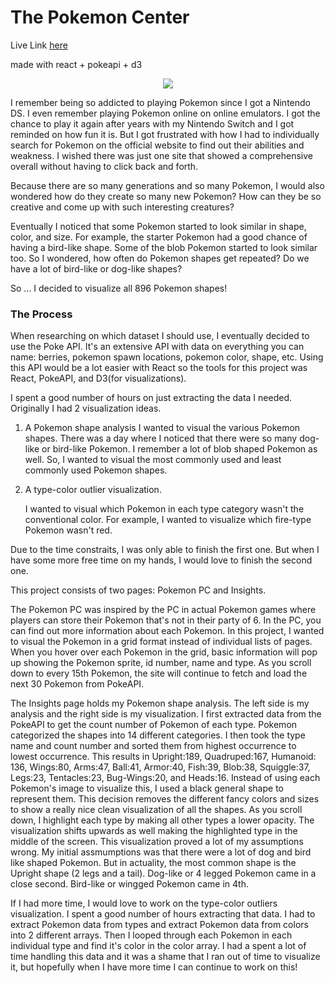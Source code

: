 # The Pokemon Center 

Live Link [here](https://clcl915.github.io/thepokemoncenter/)

made with react + pokeapi + d3

<p align="center">
<img src="public/thepokemoncenter-demo.gif">
</p>

I remember being so addicted to playing Pokemon since I got a Nintendo DS. I even remember playing Pokemon online on online emulators. I got the chance to play it again after years with my Nintendo Switch and I got reminded on how fun it is. But I got frustrated with how I had to individually search for Pokemon on the official website to find out their abilities and weakness. I wished there was just one site that showed a comprehensive overall without having to click back and forth. 

Because there are so many generations and so many Pokemon, I would also wondered how do they create so many new Pokemon? How can they be so creative and come up with such interesting creatures?

Eventually I noticed that some Pokemon started to look similar in shape, color, and size. For example, the starter Pokemon had a good chance of having a bird-like shape. Some of the blob Pokemon started to look similar too. So I wondered, how often do Pokemon shapes get repeated? Do we have a lot of bird-like or dog-like shapes?

So ... I decided to visualize all 896 Pokemon shapes!

### The Process

When researching on which dataset I should use, I eventually decided to use the Poke API. It's an extensive API with data on everything you can name: berries, pokemon spawn locations, pokemon color, shape, etc. Using this API would be a lot easier with React so the tools for this project was React, PokeAPI, and D3(for visualizations).

I spent a good number of hours on just extracting the data I needed. Originally I had 2 visualization ideas. 

1. A Pokemon shape analysis
    I wanted to visual the various Pokemon shapes. There was a day where I noticed that there were so many dog-like or bird-like Pokemon. I remember a lot of blob shaped Pokemon as well. So, I wanted to visual the most commonly used and least commonly used Pokemon shapes. 

2. A type-color outlier visualization. 
    
    I wanted to visual which Pokemon in each type category wasn't the conventional color. For example, I wanted to visualize which fire-type Pokemon wasn't red. 


Due to the time constraits, I was only able to finish the first one. But when I have some more free time on my hands, I would love to finish the second one. 

This project consists of two pages: Pokemon PC and Insights. 

The Pokemon PC was inspired by the PC in actual Pokemon games where players can store their Pokemon that's not in their party of 6. In the PC, you can find out more information about each Pokemon. In this project, I wanted to visual the Pokemon in a grid format instead of individual lists of pages. When you hover over each Pokemon in the grid, basic information will pop up showing the Pokemon sprite, id number, name and type. As you scroll down to every 15th Pokemon, the site will continue to fetch and load the next 30 Pokemon from PokeAPI. 

The Insights page holds my Pokemon shape analysis. The left side is my analysis and the right side is my visualization. I first extracted data from the PokeAPI to get the count number of Pokemon of each type. Pokemon categorized the shapes into 14 different categories. I then took the type name and count number and sorted them from highest occurrence to lowest occurrence. This results in Upright:189, Quadruped:167, Humanoid: 136, Wings:80, Arms:47, Ball:41, Armor:40, Fish:39, Blob:38, Squiggle:37, Legs:23, Tentacles:23, Bug-Wings:20, and Heads:16. Instead of using each Pokemon's image to visualize this, I used a black general shape to represent them. This decision removes the different fancy colors and sizes to show a really nice clean visualization of all the shapes. As you scroll down, I highlight each type by making all other types a lower opacity. The visualization shifts upwards as well making the highlighted type in the middle of the screen. This visualization proved a lot of my assumptions wrong. My initial assmumptions was that there were a lot of dog and bird like shaped Pokemon. But in actuality, the most common shape is the Upright shape (2 legs and a tail). Dog-like or 4 legged Pokemon came in a close second. Bird-like or wingged Pokemon came in 4th. 

If I had more time, I would love to work on the type-color outliers visualization. I spent a good number of hours extracting that data. I had to extract Pokemon data from types and extract Pokemon data from colors into 2 different arrays. Then I looped through each Pokemon in each individual type and find it's color in the color array. I had a spent a lot of time handling this data and it was a shame that I ran out of time to visualize it, but hopefully when I have more time I can continue to work on this! 